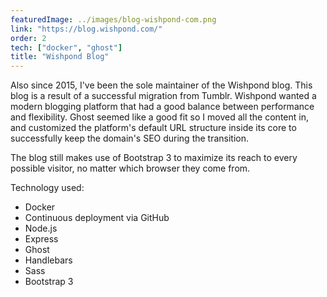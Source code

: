 ```yaml
---
featuredImage: ../images/blog-wishpond-com.png
link: "https://blog.wishpond.com/"
order: 2
tech: ["docker", "ghost"]
title: "Wishpond Blog"
---
```


Also since 2015, I've been the sole maintainer of the Wishpond blog. This blog is a result of a successful migration from Tumblr. Wishpond wanted a modern blogging platform that had a good balance between performance and flexibility. Ghost seemed like a good fit so I moved all the content in, and customized the platform's default URL structure inside its core to successfully keep the domain's SEO during the transition.

The blog still makes use of Bootstrap 3 to maximize its reach to every possible visitor, no matter which browser they come from.

Technology used:

- Docker
- Continuous deployment via GitHub
- Node.js
- Express
- Ghost
- Handlebars
- Sass
- Bootstrap 3
